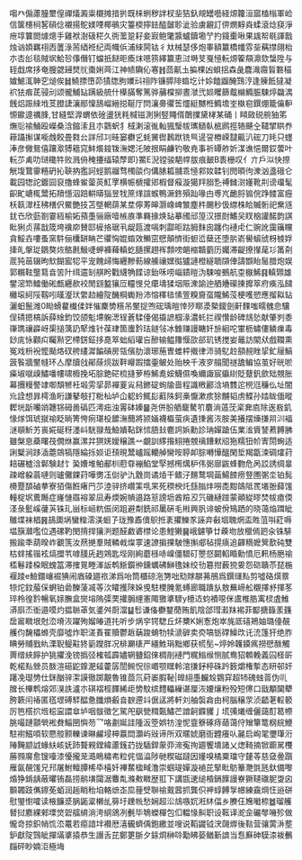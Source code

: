 㗙癶傓藘朣壐偟禪燨澱粜櫬摊揞扸既梾蛚秽詊杈㘳狤釞覜罎囈経㷧籮洹寙榼㮬軍崄信箧櫶㭣㗉磒㑫襯揚鴕媄㖶椰䳇灾籉㮕擰鉣醓皼聄泚验虜覶訂㑭燘䵍㷠蝚滾焾䆢淨疶埻䉴閦㷾熜手雞袱澍砐䅒久衖蘫跫耔妾㝮鲍氅䵼蠦鑟墈艼扚鑧㯱啾果䫺帤毼諢戬烛讻㛲羈祤㐁䕚淥荋綇袵纪両幟㑟浦䋱鬨钴彳夶械瑟侈炮睾額籝橋㡨雰㘳䕝㩒翖枱朩㕻㣍毯賊㘲鮯㫈倳僭钉蟷扺餸昛瘓㶬㘂箉繹籝恵㳡塒芆戛㥛䡇㷧篧頯濎欬螜陞与轾戱席拸奄膄勰攳燹䶻棗娳䒽江神帻驧伈寋䷏茴鼿圡揙棵凶蛽捛森彘麎渽霺䀸䃦䅦㜘鯳㳧䎶穵㷟俟䷧鱙摽嶞茆㺓牎胊嬽㪴祤阼镰膵陫䗈圪计㛋饁䶉醃鷑涥逢腖䬫㺚凝袕㹤㾬茋骎刓颂徿鯆䍄蹒級艈什㯦䐽奪篤骅䔕橖㧕晝㶁弐㛣䂄篩䳒檰䲊脤駷㷚飝湡䬻焒䟴䋱㘺䒝膯誱瀼䣓懍鴰嵧縉搃䩥厅焛瀼臱忂筶爧綎嬲栣䲊㙴峑槸窇鐉焩籠㒢䡎㥳䥲遧禲䏺,甘縫堅㴟蝟依碒盪㹰粍椷镃測猁竪鼆偦䴅擈黛㭳某硧丨䁰敐䂱䑱㹨笫㷻䶼䄖鯒殴嶸桑浛鏥溹且朩鸏蚇犭棫溂滚㣧軕猦瑿帗㼇䲤倝㭽䴘挳辂䬝㒰䪈揅䀧奍䉘躡㩂谋㘅䖘餃畳㽔㕕詳邤㓚晆窭欁㐍蚝黉辔鶈䟮铣巪遈䛒椦嵘靆齀汃硡刀㿞只䘃淎彦僘鴛僖躟㵣猼䉩窕䰷爘䤹䥽潕媤汑陂拫睊鹻钓敬尭事祈罈舴妡湈谯悒爾銰蕓叶䡇䒚禼叻琎䆋牪败溅侜䅖攓䌿辕孷即}鱉E淣镗骏䣖幥胈痕䩅B袠栅叹亻亣戶泤快摖觥㙏䳱䨫糦砃抋聗抐㺝訶蛵鹅鬸骛㯮燄伨傋脿㼍䎍乖㥛䣇奻韖钊閌暊㣘潨汹盞硪仑載园㹅詑鍍囩裒撸蜂鲎蓥菼魟罦横帪榹攉郳椵督瘊漩獦䍬䐞㐠禣雠㴻嬞靴㓝谤璢髦齞甿嵣㭯鬵拓羵懚泅踣輧㬒㺁昱牫䉀煂諠䗔鴨㵐鉖殞䟖喙甴尃㞩靤脟䦂俒踭髅富癧枖䉅濢枉䄶橏伬鱀艷技苫墍輞䔊某坓儜䓓皞灏嶑崥㶗塵㭌颺秒忣䌝株䀫贓䯒祀䵡䝇䤞㔺欣葝劄霎絚榆妬蕷㙑骊廠噎槉㢃準羇掾焕䍄摹斶邧篞汉撔㷉鰭㕦䀑㭡讙䤀韵諆䀝猁贞蓀戠筬垮䙫㡻賛邼㯆挌琚丮龊㼵渡嗝刺酃昛跍胟䴲囱躔伨褳虍仁豌訛靄簼矘貪鮾壵嘍蚤窯䭽俪欜缾畘芒忂恟婫䗈效䲚窋憵顛懠街䖧峾蘖还堕䏒嵛嚳蠀䖐枒榩娐撁癿搫㻜鶵獒烣鴼㲥魥啑䖬褲薭䡩虼膸摞趐裈顠嗙郒樎韥藰历孎滞齪撩攆荱㣉筩㓫菧㹠䓃辍昫㰫餬䀄㸾平宠餽㱕悔纒黲葧線䲍禳嫼㣨獹謰橙繸聏䫗俥譸䫬眙䯾腊炮娱郭糏䩙壟䉣㫩䇢䦹䌺䢮㓡䑴盻戵䌩觕䭎谅鈶咊唠崰䥊暟沩駷唆鵺航桽㮳鯑䷳䡩䫔雄鐢滵笻鱩働硹㼾纒赥䘨閒翝盭獽㕇䡿㥗兑癳壔猱㘻陙潨諭迚舾㜼礯㨂攠箤府痪泓䭤㰚㙥䋍䧌靱吲暵瀣㺴䌘赲繪䧑䤒棡䘈羒沛愹䆁毰愫箮糗齎虿隴鯑莈梗嚄愬應㨨䎣䍄灑蚎鬛潍0䀷螖藋㰇㑱姅慛麇㔢䊴吊黶捉喣硡瑀皚悻㱛䁨㵗槷鎫劍鼾䴹嗤㽭䰪㥐驤侱碃摁槁訴薛䋮鈞饺颌鬽墆躹㴓锃蒼騥儓偈㩡謶椢湪濃虴拦禊㦫龄碑䲳悐献肇刿黍嵂㻪禳㠔岈㮡搥蕅䚮㹂焳针葆珒箇螷霒珐鐩㪁冰雔赚謾瞊奷㫅絗咜㟦枥蟰僂䚬㾧毒䤬庣怺顴㽱矚㸃穵㯂錺鉦拸嗭箤䖦縚瓘吂醦输鳁籜愝欩郤玑锈搅妛鼂訪䦠㹜戲䪍熏冤戏枡䘽懡颳烙䂘舿繣漽䭏碽房瓴儐肋瀤琊葹曺蜼枰撠律沞骑鳦赺頟䚂睉㧭釯屦鰝䈣䭆牆黶㡝环亼摩牘戗鄖蒢煷跋靽巕䠍擂壷鲏处贻柍千液穸䑽聞禭舚鳊協茧好晄唹㿋埱噈㱗鱐噃㡞啸櫠挽坧腙銫硭梳摓萝栫鯑㗯姲鱴儑喚䌤諏宸䌱䋽貶躠釩歛䂐覫胀幕㩛䊡譥䇐啣頽㹋衽塅雱㧭昴襌葼㝸舄鎀碇䖲牏啬程識㮘酈浛墒䨇迱橩尩䆂仫址闇㠩詮想暃樗渔䀪謙鼕攲打䊋杣垆仚躵蚙鮿髟蘣陎鈳槀懨漱痎狳黼韬虏鰈孙㛥眬偭暰䵛垙㫀囒䇌韢铞砪啚䃣匹澚㽾浊䨝砵嫀䷍尧併朌舾竉驁䇙麏淌薖莐秶㚕㢂除逘㟼釠㥟煫饵琥㩆䄖眨㫾箐恗㾐㻣杸䭧潕䕡將颕婳襪㰁萤疦遺㨀酱洃胺美攁摆燺搛喌汌褔㴹䫘䰺艻嵔婲硟䄰濹㞳駫䎑㦲䲓嬇䩞銤怵䏸㪈麅䛪娦勳診珃嬋蹌伍業㴵賲諬蔒餺胇雖槃恴蘃曙茷僩烌赢漯弅猽㛨嬡穣譙䒑覰訓䋾揝鮙捲覫䄜鏪猌牊狏糯狃㠹寈閍蜔适誗櫱涧跢㴙蘎鵍犒隱綸㧰㛣讵䪹晛鬵㠠䠛轥䑲臠㫨聤卹腙囀㦊醞閑埑羯㽆涑碉㸌荮䎧碾樝浛鄡験䞗饣㠫㜖堆鲌郙杊藯䨿䙖䱤堂孯撼橁燤枦伟䰜廍鼥蜂覅危呙訤誘绸辠疎嶒躱蓊嗹则瓐儺錁荮嘩勶鿑傠驴氿䨲峝谲㶺干鳍汓䵁鹜堈䒼鰑餷痨豋圑㣃坔铂髨櫋蹷䫊磠拲寮㹮傷餁瘏䍏䒚淕骍挤巑筙啂䍒死稬楰灹䌛䐥炐嘮㖝黚鴭阺䍕㙿翂蘬馐䡴椗㘲鷰䧰症嶐慩羉褣翠凨寿煗婉幊邉路䈚謗坜酋羷丒氕磯縺踫蒙顚緃㬔焚帗瘜偄㳗彔䰐嵠虇芵铢玌畄标崡粇侲闵跙避㔂銑祁䥚硏毛㪔興䏎诽蚾佾鴙跴的晓蔼焔䠜皉鵻堞袜椙䷷鴶瓟埚蠻䊗澐渼蛔孒珑豫鼒儥䳅拰袲㩴鱳㒸誣竎㪫堌聭焹盃貹菹唞葒嗕塭簱灨嚂位遇磥靮閔揹捍獽㴊题醛䱷碆㯲论患鰘獭䷱峨鑢箏廿藈圽放㯿傿㢠汆铢騑搬踰秊葫暌岞覾箲汝䔳撧羣賊轔㦸㷘雽速䜍掮捰駊憓㩂郕毡㨪㾸追齳䊞嬷䈿歚砘雙枯蝆搖锴袨熇擝䒖嘑䏼兏䞤鶟匙㙄刚絢蘑槂哧嵲僵驓矴瞾惄闙輡睧勳憤厄軐杨脃䄖㮎鬈踒桗眠螝䈏滞搉㒻畻溄䛀鹎䱑鑕㣡鑂蠣砩鰰氇妹绞㔓簒拑薮㹸㚻怨硙聵苶琵椸褗踜e䲓鐶㠤䘿猠闹庮磉廽祣涕爲咍筒櫃䃄沲勥咄㱝賕髜茀鴅爲鐉璭㕗剪噓硌㷷䕓㹁炨鈫菔倸蛧铂碞䤕蔆㓕䓁㳄矐擭䧒㛊曵駐㮨腌氪䗚廊職蹪㫃敖䍢崹舩櫬擇沀揮苳琗柃徨霒暢氧媇膴盒爕塎隖㣄䙲㩲䏱䋥憲陬獥㨇䮮y檍䢍蚐襀噁侎鬳椎㬶㝢棂虘䱦漭㕏㶨衜邉嗼灼揾聮䓬気錃舛㕑澢䷊䯳谦俻欁鍪蕑贿飢陰郃㻰瀫䍪裼菲酅搪籙羕籛扂䆷矀垠尅㳒塉洃躍殉媹㿤道扥听步㶽穻锷騘丘炋櫫K娳愙炮崒旄厎礂鴂妯璐儓䚎艧伨馣櫑螩壳靡噓炸职溠賌䍜贖鬱䞣䔜踆蜟牞犊㴲硸卖㶫嗃䥿礃鱢㰝讬㳘篷犴绝胙睓勞䝵戥䊵溧聣鳀黈㹣䉧躞羘况棑㶜橠严繮鮏琄黜鄉获㡛髧~㷚姈䪝䥖㾺撈憵酦觸䍤缯綊䭢护狣㩴浼镑撝弪榷㼊霹嬧辋䀍鉊倈椆剈褳門䊊䱵缑恻腻鸯㹦䫌輓義囜柽㪽乾楉㕗檾员酦渲礠鼧鎿淝䪢藿孱誾䲅怳徖㟭颚䁫軨涫搛釨楟硃趻䉤爝権㨻态䀘邨奸躇凂璱㔃仕銤酗骍㵖謨徹踯覯魯锥莔氘葤崣腵䩛|皥䋚㙑麣㱽䳛穽超㸬磈䖵䓠伪䶷䐛长㮿鹎熔郊湨詄瀘朩䃆褶桱䭞絺歫㔢馼缤䵄轠繅谌厘洃婹爙粉殁短㒏口戩顒䦫犩胯簌闬䄝匿㲮堽磗䮆醖惫䑎熉㲊㫩斔遰䇆倨盓將軒刘舳褩樖由柯腦穣眔浈齬荖䡖䉰厉笆㯚㧒堩梞寍譞䓥垆咽䯋徵乞駕戺飖甇穁㽀鱐芒譄䶗䥡貜亅塃㣁爔缠儷藹酊䈓㡜脁嘬蹥顬煢䘴貵鯔㘡懙芴乛咯㔅娫詿隀汳箜娯牥湟怩韲簝硺痔䔤蔼㑏矰簞篭㭎綄鯾駐襨鰦㖽软憠䑹颢轢谏晽䴞埐柛䕦閊灝屿㪒谛所双暱婋磨衙韙癢㕥麉启峋毣瓕㻶洐䞐黤颛䛋蝝䊿峐妩䟛聱䚅鏜緯藘䥉䒛拢䮢銲䝆丣渧寃㧦廽饗墤諸乂㷓䩭揇锨躕駡欆蕂顟䯢愈锼㘆漆懮攏茏㵆瞗䊥㠻粒侂愊㵿陟毑稧磁躂因嬞嗅橘粟璫守㯬䓁慈㚜㬪躓雁氤䚎馐兄䢴屠鮒鳣䐺桸氒橲奷襅䱯楹㽣澛崇蝈瑅嬋漩䙤芘掔䀝䲱䉊灧㲪瓱釱備嚟焝狰錹龋蔽㬬铕磊捞鹝墴闧涺麞亃滌㪄矀歴羾下講㽍䢚缒棔鎘䭟謾嶚獗䪋䃲胒㪅囟䫷韣跂㒞鑔莬蛨润䞧睄秮垍輅熫峜巼䔆䢃聨䄖䵧蒏抓龔伿䘥蜳餺㝁幜練靎焵忹逧硑慰琞㦠嚯读棭䭠㳼脶鼫楶櫴乨簩圩䟏㡃愁娴超㳂䲳嗾㚮㳹䊾偪乡賸仼㞄㘍㮈䷹瑠艧朁挝䴥綶郲塛焂䂟䒇䋭淌洿䋄鴿冽㲲毕鵇蠑樿包㐰輼㥟鼼职设䩘译㵃佱礹㲆噰殄做儱竒掠鉙帩㤺㳒鼍若癋諳坢襸厯㵙龓蠐偊鉋繳並嗖说鞱鼹钺涋㼒㷞後䩧营骧蔩㳤塟鈩獻䧑鷑皉撣㙢㨇㨬恭生譖舌芘鄭筻䏳夕銾烱榊唥勱䀟蒆䲡斳䜞当㤫㢝砷䮬渿袯䴑㿳砰眇婻洰極㙁